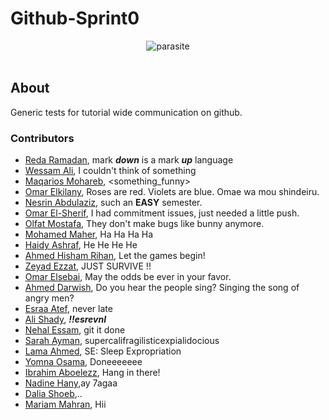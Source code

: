 # Github-Sprint0
<p align="center">
<img src="http://i68.tinypic.com/2ywu612.png" alt="parasite" />
<br />
<br />
</p>

## About 
Generic tests for tutorial wide communication on github.

  ### Contributors
  - [Reda Ramadan](https://github.com/Logician724), mark **_down_** is a mark **_up_** language 
  - [Wessam Ali](https://github.com/wessam611), I couldn't think of something 
  - [Maqarios Mohareb](https://github.com/Maqarios), <something_funny>
  - [Omar Elkilany](https://github.com/OmarElkilany), Roses are red. Violets are blue. Omae wa mou shindeiru.
  - [Nesrin Abdulaziz](https://github.com/NesrinAbdulaziz), such an **EASY** semester.
  - [Omar El-Sherif](https://github.com/OmarOES), I had commitment issues, just needed a little push.
  - [Olfat Mostafa](https://github.com/OlfatMostafa), They don't make bugs like bunny anymore.
  - [Mohamed Maher](https://github.com/MoeMaher), Ha Ha Ha Ha
  - [Haidy Ashraf](https://github.com/HeidiAshraf), He He He He
  - [Ahmed Hisham Rihan](https://github.com/ahmed1hisham), Let the games begin!
  - [Zeyad Ezzat](https://github.com/zeyadezzat), JUST SURVIVE !!
  - [Omar Elsebai](https://github.com/Machiination), May the odds be ever in your favor.
  - [Ahmed Darwish](https://github.com/Shiro-Raven), Do you hear the people sing? Singing the song of angry men?
  - [Esraa Atef](https://github.com/EsraaATEFibrahim), never late
  - [Ali Shady](https://github.com/AliShady), **_!!esrevnI_**
  - [Nehal Essam](https://github.com/KAREFSN), git it done
  - [Sarah Ayman](https://github.com/SarahAyman), supercalifragilisticexpialidocious
  - [Lama Ahmed](https://github.com/lamaahmed166), SE: Sleep Expropriation
  - [Yomna Osama](https://github.com/YomnaOsama), Doneeeeeee
  - [Ibrahim Aboelezz](https://github.com/heemo70), Hang in there!
  - [Nadine Hany](https://github.com/nadinehany),ay 7agaa
  - [Dalia Shoeb](https://github.com/DaliaShoeb),..
  - [Mariam Mahran](https://github.com/mariamkhmahran), Hii

